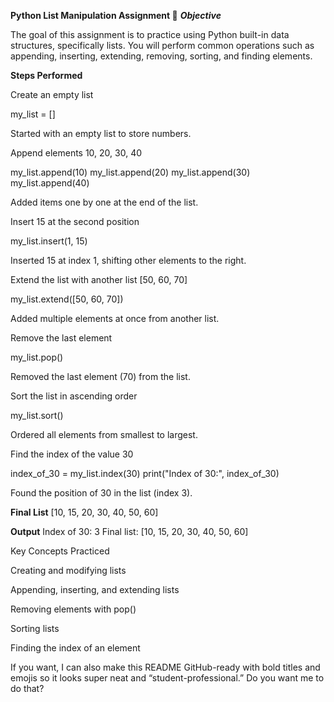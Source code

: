 **Python List Manipulation Assignment 📝**
***Objective***

The goal of this assignment is to practice using Python built-in data structures, specifically lists. You will perform common operations such as appending, inserting, extending, removing, sorting, and finding elements.

**Steps Performed**

Create an empty list

my_list = []


Started with an empty list to store numbers.

Append elements 10, 20, 30, 40

my_list.append(10)
my_list.append(20)
my_list.append(30)
my_list.append(40)


Added items one by one at the end of the list.

Insert 15 at the second position

my_list.insert(1, 15)


Inserted 15 at index 1, shifting other elements to the right.

Extend the list with another list [50, 60, 70]

my_list.extend([50, 60, 70])


Added multiple elements at once from another list.

Remove the last element

my_list.pop()


Removed the last element (70) from the list.

Sort the list in ascending order

my_list.sort()


Ordered all elements from smallest to largest.

Find the index of the value 30

index_of_30 = my_list.index(30)
print("Index of 30:", index_of_30)


Found the position of 30 in the list (index 3).

**Final List**
[10, 15, 20, 30, 40, 50, 60]

**Output**
Index of 30: 3
Final list: [10, 15, 20, 30, 40, 50, 60]

Key Concepts Practiced

Creating and modifying lists

Appending, inserting, and extending lists

Removing elements with pop()

Sorting lists

Finding the index of an element

If you want, I can also make this README GitHub-ready with bold titles and emojis so it looks super neat and “student-professional.” Do you want me to do that?
